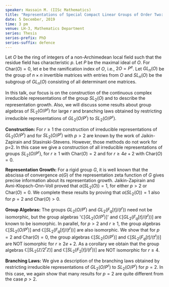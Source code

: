 ```yaml
---
speaker: Hassain M. (IISc Mathematics)
title: "Representations of Special Compact Linear Groups of Order Two: Construction, Representation Growth, Group Algebras, and Branching Laws"
date: 5 December, 2019
time: 3 pm
venue: LH-3, Mathematics Department
series: Thesis
series-prefix: PhD
series-suffix: defence
---
```


Let $O$ be the ring of integers of a non-Archimedean local field such
that the residue field has characteristic $p$. Let $P$ be the maximal
ideal of $O$. For Char$(O)=0$, let e be the ramification index of $O$,
i.e., $2O = P^e$. Let $GL_n(O)$ be the group of $n \times n$ invertible
matrices with entries from $O$ and $SL_n(O)$ be the subgroup of $GL_n(O)$
consisting of all determinant one matrices.

In this talk, our focus is on the construction of the continuous
complex irreducible representations of the group $SL_2(O)$ and to
describe the representation growth. Also, we will discuss some results
about group algebras of $SL_2(O/P^r)$ for large $r$ and branching laws
obtained by restricting irreducible representations of $GL_2(O/P^r)$
to $SL_2(O/P^r)$.

**Construction:** For $r\geq 1$ the construction of irreducible representations
of $GL_2(O/P^r)$ and for $SL_2(O/P^r)$ with $p>2$ are known by the work of
Jaikin-Zapirain and Stasinski-Stevens. However, those methods do not work
for p=2. In this case we give a construction of all  irreducible
representations of  groups $SL_2(O/P^r)$, for $r \geq 1$ with Char$(O)=2$
and  for $r \geq 4e+2$ with Char$(O)=0$.

**Representation Growth:** For a rigid group $G$, it is well known that
the abscissa of convergence $\alpha(G)$ of the representation zeta function
of $G$ gives precise information about its representation growth.
Jaikin-Zapirain and Avni-Klopsch-Onn-Voll proved that $\alpha( SL_2(O) )=1,$
for either $p > 2$ or Char$(O)=0$. We complete these results by proving that
$\alpha(SL_2(O))=1$ also for $p=2$ and Char$(O) > 0$. 

**Group Algebras:** The groups $GL_2(O/P^r)$ and $GL_2(F_q[t]/(t^{r}))$ need
not be isomorphic, but the group algebras '$\mathbb{C}[GL_2(O/P^r)]$' and
$\mathbb{C}[GL_2(F_q[t]/(t^{r}))]$ are known to be isomorphic. In parallel,
for $p >2$ and $r\geq 1,$ the group algebras $\mathbb{C}[SL_2(O/P^r)]$ and
$\mathbb{C}[SL_2(F_q[t]/(t^{r}))]$ are also isomorphic. We show that for $p=2$
and Char$(O)=0$, the group algebras $\mathbb{C}[SL_2(O/P^{r})]$ and
$\mathbb{C}[SL_2(F_q[t]/(t^{r}))]$ are NOT isomorphic for $r \geq 2e+2$. As a
corollary we obtain that the group algebras
$\mathbb{C}[SL_2(\mathbb{Z}/2^{r}\mathbb{Z})]$ and $\mathbb{C}[SL_2(F_2[t]/(t^{r}))]$
are NOT isomorphic for $r\geq4$. 

**Branching Laws:** We give a description of the branching laws obtained by
restricting irreducible representations of $GL_2(O/P^r)$ to $SL_2(O/P^r)$ for
$p=2$. In this case, we again show that many results for $p=2$ are quite different
from the case $p > 2$.

